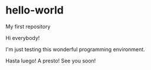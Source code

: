 # hello-world
My first repository

Hi everybody!

I'm just testing this wonderful programming environment.

Hasta luego!
A presto!
See you soon!

